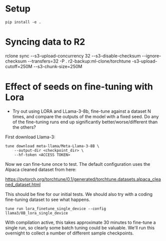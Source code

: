 # Setup

```
pip install -e .
```

# Syncing data to R2

rclone sync --s3-upload-concurrency 32 --s3-disable-checksum --ignore-checksum  --transfers=32  -P . r2-backup:ml-clone/torchtune -s3-upload-cutoff=250M --s3-chunk-size=250M

# Effect of seeds on fine-tuning with Lora

* Try out using LORA and LLama-3-8b, fine-tune against a dataset N times, and
compare the outputs of the model with a fixed seed. Do any of the fine-tuning
runs end up significantly better/worse/different than the others?

First download Llama-3:

```
tune download meta-llama/Meta-Llama-3-8B \
    --output-dir <checkpoint_dir> \
    --hf-token <ACCESS TOKEN>
```

Now we can fine-tune once to test. The default configuration uses the Alpaca
cleaned dataset from here:

https://pytorch.org/torchtune/0.1/generated/torchtune.datasets.alpaca_cleaned_dataset.html

This should be fine for our initial tests. We should also try with a coding fine-tuning 
dataset to see what happens.

```
tune run lora_finetune_single_device --config llama3/8B_lora_single_device
```

With compilation active, this takes approximate 30 minutes to fine-tune a single
run, so clearly some batch tuning could be valuable. We'll run this overnight to
collect a number of different sample checkpoints.
